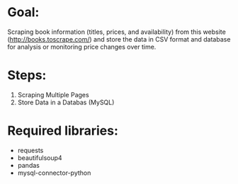 # Goal:
Scraping book information (titles, prices, and availability) from this website (http://books.toscrape.com/) and store the data in CSV format and database for analysis or monitoring price changes over time.

# Steps: 
1. Scraping Multiple Pages 
2. Store Data in a Databas (MySQL)


<!--  
3. Scheduled Scraping + Historical Tracking
4. Exporting Data in Usable Formats (JSON/Excel/DB)
5. Error Handling + Logging
6. Notifications for Changes (Email or Slack)
7. Data Analysis / Dashboard (Streamlit or Flask) -->

<!-- ✅ Pagination

✅ Store in SQLite/Postgres

✅ Logging + Error handling

✅ Scheduling (daily/weekly scraping)

✅ Track changes over time

✅ Optional: Dashboard or notification system -->

# Required libraries:
- requests
- beautifulsoup4
- pandas
- mysql-connector-python
